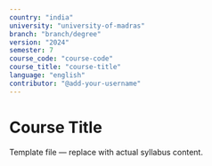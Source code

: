 ```yaml
---
country: "india"
university: "university-of-madras"
branch: "branch/degree"
version: "2024"
semester: 7
course_code: "course-code"
course_title: "course-title"
language: "english"
contributor: "@add-your-username"
---
```


# Course Title

Template file — replace with actual syllabus content.
